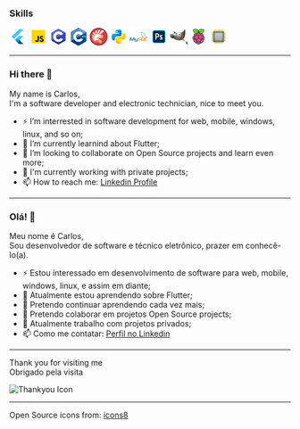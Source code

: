   
### Skills
  
![Flutter Icon](https://github.com/TheCarlosJR/TheCarlosJR/blob/main/icons/icons8-flutter-32.png "Flutter")
![Javascript Icon](https://github.com/TheCarlosJR/TheCarlosJR/blob/main/icons/icons8-javascript-32.png "Javascript")
![C Icon](https://github.com/TheCarlosJR/TheCarlosJR/blob/main/icons/icons8-programacao-c-32.png "C")
![C++ Icon](https://github.com/TheCarlosJR/TheCarlosJR/blob/main/icons/icons8-cplusplus-a-general-purpose-descriptive-programming-computer-language-32.png "C++")
![Pascal Icon](https://github.com/TheCarlosJR/TheCarlosJR/blob/main/icons/icons8-ide-do-delphi-32.png "Delphi Pascal")
![Python Icon](https://github.com/TheCarlosJR/TheCarlosJR/blob/main/icons/icons8-python-32.png "Python")
![MySQL Icon](https://github.com/TheCarlosJR/TheCarlosJR/blob/main/icons/icons8-logo-mysql-32.png "MySQL")
![Photoshop Icon](https://github.com/TheCarlosJR/TheCarlosJR/blob/main/icons/icons8-adobe-photoshop-32.png "Photoshop")
![Gimp Icon](https://github.com/TheCarlosJR/TheCarlosJR/blob/main/icons/icons8-gimp-32.png "Gimp")
![Raspberry Icon](https://github.com/TheCarlosJR/TheCarlosJR/blob/main/icons/icons8-raspberry-pi-32.png "Raspberry")
![Eletronic Icon](https://github.com/TheCarlosJR/TheCarlosJR/blob/main/icons/icons8-processador-32.png "Eletronic")

--------------------------------------------------------------
  
### Hi there 👋
  
My name is Carlos,  
I'm a software developer and electronic technician, nice to meet you.
  
- ⚡ I’m interrested in software development for web, mobile, windows, linux, and so on;
- 🌱 I’m currently learnind about Flutter;
- 👯 I’m looking to collaborate on Open Source projects and learn even more;
- 🔭 I'm currently working with private projects;
- 📫 How to reach me: [Linkedin Profile](https://www.linkedin.com/in/devcarlosjr/)
  
--------------------------------------------------------------
  
### Olá! 👋
  
Meu nome é Carlos,  
Sou desenvolvedor de software e técnico eletrônico, prazer em conhecê-lo(a).
  
- ⚡ Estou interessado em desenvolvimento de software para web, mobile, windows, linux, e assim em diante;
- 🌱 Atualmente estou aprendendo sobre Flutter;
- 🌱 Pretendo continuar aprendendo cada vez mais;
- 👯 Pretendo colaborar em projetos Open Source projects;
- 🔭 Atualmente trabalho com projetos privados;
- 📫 Como me contatar: [Perfil no Linkedin](https://www.linkedin.com/in/devcarlosjr/)
  
--------------------------------------------------------------
  
Thank you for visiting me  
Obrigado pela visita  
  
![Thankyou Icon](https://github.com/TheCarlosJR/TheCarlosJR/blob/main/icons/icons8-tarefa-concluída-32.png)
  
--------------------------------------------------------------
  
Open Source icons from: [icons8](https://icons8.com.br/)
  
<!--
**TheCarlosJR/TheCarlosJR** is a ✨ _special_ ✨ repository because its `README.md` (this file) appears on your GitHub profile.

Here are some ideas to get you started:

- 🔭 I’m currently working on ...
- 🌱 I’m currently learning ...
- 👯 I’m looking to collaborate on ...
- 🤔 I’m looking for help with ...
- 💬 Ask me about ...
- 📫 How to reach me: ...
- 😄 Pronouns: ...
- ⚡ Fun fact: ...
-->
